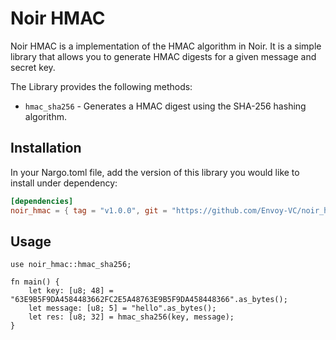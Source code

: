 # Noir HMAC

Noir HMAC is a implementation of the HMAC algorithm in Noir. It is a simple library that allows you to generate HMAC digests for a given message and secret key.

The Library provides the following methods:

- `hmac_sha256` - Generates a HMAC digest using the SHA-256 hashing algorithm.

## Installation

In your Nargo.toml file, add the version of this library you would like to install under dependency:

```toml
[dependencies]
noir_hmac = { tag = "v1.0.0", git = "https://github.com/Envoy-VC/noir_hmac" }
```

## Usage

```noir
use noir_hmac::hmac_sha256;

fn main() {
    let key: [u8; 48] = "63E9B5F9DA4584483662FC2E5A48763E9B5F9DA458448366".as_bytes();
    let message: [u8; 5] = "hello".as_bytes();
    let res: [u8; 32] = hmac_sha256(key, message);
}
```

